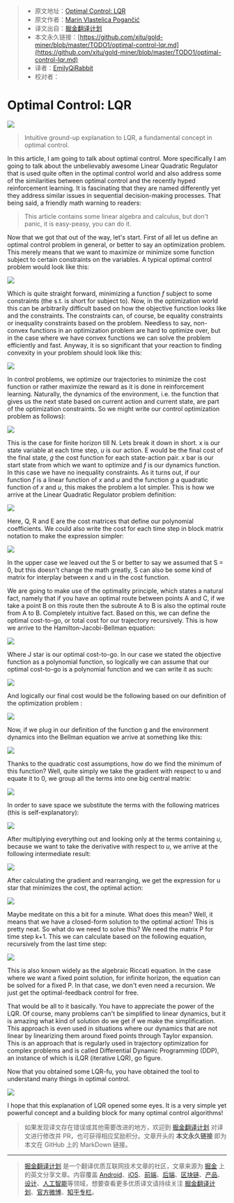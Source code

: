> * 原文地址：[Optimal Control: LQR](https://towardsdatascience.com/optimal-control-lqr-417b41e10d0d)
> * 原文作者：[Marin Vlastelica Pogančić](https://medium.com/@marinvp)
> * 译文出自：[掘金翻译计划](https://github.com/xitu/gold-miner)
> * 本文永久链接：[https://github.com/xitu/gold-miner/blob/master/TODO1/optimal-control-lqr.md](https://github.com/xitu/gold-miner/blob/master/TODO1/optimal-control-lqr.md)
> * 译者：[EmilyQiRabbit](https://github.com/EmilyQiRabbit)
> * 校对者：

# Optimal Control: LQR

![](https://cdn-images-1.medium.com/max/1600/0*SSB8_Rwp0keZZ7uG.jpg)

> Intuitive ground-up explanation to LQR, a fundamental concept in optimal control.

In this article, I am going to talk about optimal control. More specifically I am going to talk about the unbelievably awesome Linear Quadratic Regulator that is used quite often in the optimal control world and also address some of the similarities between optimal control and the recently hyped reinforcement learning. It is fascinating that they are named differently yet they address similar issues in sequential decision-making processes. That being said, a friendly math warning to readers:

> This article contains some linear algebra and calculus, but don't panic, it is easy-peasy, you can do it.

Now that we got that out of the way, let's start. First of all let us define an optimal control problem in general, or better to say an optimization problem. This merely means that we want to maximize or minimize some function subject to certain constraints on the variables. A typical optimal control problem would look like this:

![](https://cdn-images-1.medium.com/max/1600/1*qs2p-_jNvBDeGMEVqrqK9A.png)

Which is quite straight forward, minimizing a function *f* subject to some constraints (the s.t. is short for subject to). Now, in the optimization world this can be arbitrarily difficult based on how the objective function looks like and the constraints. The constraints can, of course, be equality constraints or inequality constraints based on the problem. Needless to say, non-convex functions in an optimization problem are hard to optimize over, but in the case where we have convex functions we can solve the problem efficiently and fast. Anyway, it is so significant that your reaction to finding convexity in your problem should look like this:

![](https://cdn-images-1.medium.com/max/1600/0*5jrHW-EJDsRPZVBx.jpg)

In control problems, we optimize our trajectories to minimize the cost function or rather maximize the reward as it is done in reinforcement learning. Naturally, the dynamics of the environment, i.e. the function that gives us the next state based on current action and current state, are part of the optimization constraints. So we might write our control optimization problem as follows):

![](https://cdn-images-1.medium.com/max/1600/1*VB-syinim9NPm6EIRIQMPg.png)

This is the case for finite horizon till N. Lets break it down in short. x is our state variable at each time step, *u* is our action. E would be the final cost of the final state, *g* the cost function for each state-action pair. *x* bar is our start state from which we want to optimize and *f* is our dynamics function. In this case we have no inequality constraints. As it turns out, if our function *f* is a linear function of *x* and *u* and the function *g* a quadratic function of *x* and *u*, this makes the problem a lot simpler. This is how we arrive at the Linear Quadratic Regulator problem definition:

![](https://cdn-images-1.medium.com/max/1600/1*FUpZDyx377ChcaYhcrEWvw.png)

Here, Q, R and E are the cost matrices that define our polynomial coefficients. We could also write the cost for each time step in block matrix notation to make the expression simpler:

![](https://cdn-images-1.medium.com/max/1600/1*Q5ZAP09bX_o3BYGONcLE2A.png)

In the upper case we leaved out the S or better to say we assumed that S = 0, but this doesn't change the math greatly, S can also be some kind of matrix for interplay between x and u in the cost function.

We are going to make use of the optimality principle, which states a natural fact, namely that if you have an optimal route between points A and C, if we take a point B on this route then the subroute A to B is also the optimal route from A to B. Completely intuitive fact. Based on this, we can define the optimal cost-to-go, or total cost for our trajectory recursively. This is how we arrive to the Hamilton-Jacobi-Bellman equation:

![](https://cdn-images-1.medium.com/max/1600/1*EQdn0DQS8OXgfV2fDsGclg.png)

Where J star is our optimal cost-to-go. In our case we stated the objective function as a polynomial function, so logically we can assume that our optimal cost-to-go is a polynomial function and we can write it as such:

![](https://cdn-images-1.medium.com/max/1600/1*EsHlDB5SV7fHwLo3wrar1g.png)

And logically our final cost would be the following based on our definition of the optimization problem :

![](https://cdn-images-1.medium.com/max/1600/1*FFc0lDhMgGLrJKxbNQZ14Q.png)

Now, if we plug in our definition of the function g and the environment dynamics into the Bellman equation we arrive at something like this:

![](https://cdn-images-1.medium.com/max/1600/1*eQxRS-3O2UtGF2zzO2tQtQ.png)

Thanks to the quadratic cost assumptions, how do we find the minimum of this function? Well, quite simply we take the gradient with respect to u and equate it to 0, we group all the terms into one big central matrix:

![](https://cdn-images-1.medium.com/max/1600/1*ljoF2k4uIRdP3m3ynFABsA.png)

In order to save space we substitute the terms with the following matrices (this is self-explanatory):

![](https://cdn-images-1.medium.com/max/1600/1*QpN6Lh63BxMjgJeYYdxwCQ.png)

After multiplying everything out and looking only at the terms containing *u*, because we want to take the derivative with respect to *u*, we arrive at the following intermediate result:

![](https://cdn-images-1.medium.com/max/1600/1*ALpr9ExoUMQBPNi8gFCqDQ.png)

After calculating the gradient and rearranging, we get the expression for u star that minimizes the cost, the optimal action:

![](https://cdn-images-1.medium.com/max/1600/1*5SCURUpNJuumckGwzyVnDA.png)

Maybe meditate on this a bit for a minute. What does this mean? Well, it means that we have a closed-form solution to the optimal action! This is pretty neat. So what do we need to solve this? We need the matrix P for time step k+1. This we can calculate based on the following equation, recursively from the last time step:

![](https://cdn-images-1.medium.com/max/1600/1*EkgXYabMf3QEFgH_-Ecdqw.png)

This is also known widely as the algebraic Riccati equation. In the case where we want a fixed point solution, for infinite horizon, the equation can be solved for a fixed P. In that case, we don't even need a recursion. We just get the optimal-feedback control for free.

That would be all to it basically. You have to appreciate the power of the LQR. Of course, many problems can't be simplified to linear dynamics, but it is amazing what kind of solution do we get if we make the simplification. This approach is even used in situations where our dynamics that are not linear by linearizing them around fixed points through Taylor expansion. This is an approach that is regularly used in trajectory optimization for complex problems and is called Differential Dynamic Programming (DDP), an instance of which is iLQR (iterative LQR), go figure.

Now that you obtained some LQR-fu, you have obtained the tool to understand many things in optimal control.

![](https://cdn-images-1.medium.com/max/1600/0*4eOi4xHOUcdbeUVK.png)

I hope that this explanation of LQR opened some eyes. It is a very simple yet powerful concept and a building block for many optimal control algorithms!

> 如果发现译文存在错误或其他需要改进的地方，欢迎到 [掘金翻译计划](https://github.com/xitu/gold-miner) 对译文进行修改并 PR，也可获得相应奖励积分。文章开头的 **本文永久链接** 即为本文在 GitHub 上的 MarkDown 链接。

---

> [掘金翻译计划](https://github.com/xitu/gold-miner) 是一个翻译优质互联网技术文章的社区，文章来源为 [掘金](https://juejin.im) 上的英文分享文章。内容覆盖 [Android](https://github.com/xitu/gold-miner#android)、[iOS](https://github.com/xitu/gold-miner#ios)、[前端](https://github.com/xitu/gold-miner#前端)、[后端](https://github.com/xitu/gold-miner#后端)、[区块链](https://github.com/xitu/gold-miner#区块链)、[产品](https://github.com/xitu/gold-miner#产品)、[设计](https://github.com/xitu/gold-miner#设计)、[人工智能](https://github.com/xitu/gold-miner#人工智能)等领域，想要查看更多优质译文请持续关注 [掘金翻译计划](https://github.com/xitu/gold-miner)、[官方微博](http://weibo.com/juejinfanyi)、[知乎专栏](https://zhuanlan.zhihu.com/juejinfanyi)。
